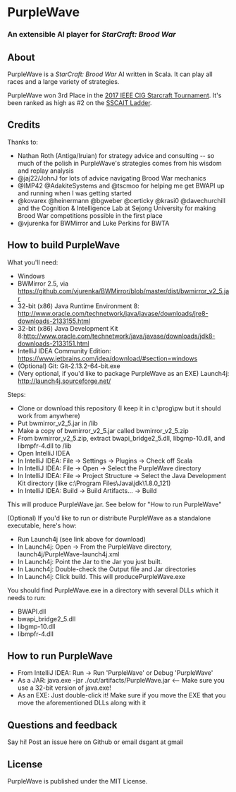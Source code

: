 # PurpleWave
### An extensible AI player for *StarCraft: Brood War*

## About
PurpleWave is a *StarCraft: Brood War* AI written in Scala. It can play all races and a large variety of strategies.

PurpleWave won 3rd Place in the [2017 IEEE CIG Starcraft Tournament](https://cilab.sejong.ac.kr/sc_competition/?p=1090). It's been ranked as high as #2 on the [SSCAIT Ladder](https://sscaitournament.com/index.php?action=scores). 

## Credits
Thanks to:
* Nathan Roth (Antiga/Iruian) for strategy advice and consulting -- so much of the polish in PurpleWave's strategies comes from his wisdom and replay analysis
* @jaj22/JohnJ for lots of advice navigating Brood War mechanics
* @IMP42 @AdakiteSystems and @tscmoo for helping me get BWAPI up and running when I was getting started
* @kovarex @heinermann @bgweber @certicky @krasi0 @davechurchill and the Cognition & Intelligence Lab at Sejong University for making Brood War competitions possible in the first place
* @vjurenka for BWMirror and Luke Perkins for BWTA

## How to build PurpleWave
What you'll need:
* Windows
* BWMirror 2.5, via https://github.com/vjurenka/BWMirror/blob/master/dist/bwmirror_v2_5.jar 
* 32-bit (x86) Java Runtime Environment 8: http://www.oracle.com/technetwork/java/javase/downloads/jre8-downloads-2133155.html
* 32-bit (x86) Java Development Kit 8:http://www.oracle.com/technetwork/java/javase/downloads/jdk8-downloads-2133151.html
* IntelliJ IDEA Community Edition: https://www.jetbrains.com/idea/download/#section=windows
* (Optional) Git: Git-2.13.2-64-bit.exe
* (Very optional, if you'd like to package PurpleWave as an EXE) Launch4j: http://launch4j.sourceforge.net/

Steps: 
* Clone or download this repository (I keep it in c:\prog\pw but it should work from anywhere)
* Put bwmirror_v2_5.jar in /lib
* Make a copy of bwmirror_v2_5.jar called bwmirror_v2_5.zip
* From bwmirror_v2_5.zip, extract bwapi_bridge2_5.dll, libgmp-10.dll, and libmpfr-4.dll to /lib
* Open IntelliJ IDEA
* In IntelliJ IDEA: File -> Settings -> Plugins -> Check off Scala
* In IntelliJ IDEA: File -> Open -> Select the PurpleWave directory
* In IntelliJ IDEA: File -> Project Structure -> Select the Java Development Kit directory (like c:\Program Files\Java\jdk\1.8.0_121)
* In IntelliJ IDEA: Build -> Build Artifacts... -> Build

This will produce PurpleWave.jar. See below for "How to run PurpleWave"

(Optional) If you'd like to run or distribute PurpleWave as a standalone executable, here's how:
* Run Launch4j (see link above for download)
* In Launch4j: Open -> From the PurpleWave directory, launch4j/PurpleWave-launch4j.xml
* In Launch4j: Point the Jar to the Jar you just built.
* In Launch4j: Double-check the Output file and Jar directories
* In Launch4j: Click build. This will producePurpleWave.exe

You should find PurpleWave.exe in a directory with several DLLs which it needs to run:
* BWAPI.dll
* bwapi_bridge2_5.dll
* libgmp-10.dll
* libmpfr-4.dll

## How to run PurpleWave
* From IntelliJ IDEA: Run -> Run 'PurpleWave' or Debug 'PurpleWave'
* As a JAR: java.exe -jar ./out/artifacts/PurpleWave.jar <-- Make sure you use a 32-bit version of java.exe! 
* As an EXE: Just double-click it! Make sure if you move the EXE that you move the aforementioned DLLs along with it

## Questions and feedback
Say hi! Post an issue here on Github or email dsgant at gmail

## License
PurpleWave is published under the MIT License.